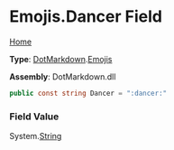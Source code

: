 # Emojis\.Dancer Field

[Home](../../../README.md)

**Type**: [DotMarkdown](../../README.md)\.[Emojis](../README.md)

**Assembly**: DotMarkdown\.dll

```csharp
public const string Dancer = ":dancer:"
```

### Field Value

System\.[String](https://docs.microsoft.com/en-us/dotnet/api/system.string)